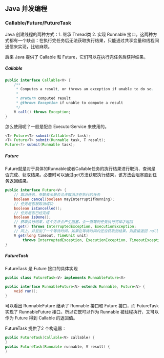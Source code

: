 ## Java 并发编程

### Callable/Future/FutureTask

Java 创建线程的两种方式：1. 继承 Thread类 2. 实现 Runnable 接口。这两种方式都有一个缺点：在执行完任务后无法获取执行结果，只能通过共享变量和线程间通信来实现，比较麻烦。

后来 Java 提供了 Callable 和 Future，它们可以在执行完任务后获得结果。

##### Callable

```java
public interface Callable<V> {
    /**
     * Computes a result, or throws an exception if unable to do so.
     *
     * @return computed result
     * @throws Exception if unable to compute a result
     */
    V call() throws Exception;
}
```

怎么使用呢？一般是配合 ExecutorService 来使用的。

```java
<T> Future<T> submit(Callable<T> task);
<T> Future<T> submit(Runnable task, T result);
Future<?> submit(Runnable task);
```

##### Future

Future就是对于具体的Runnable或者Callable任务的执行结果进行取消、查询是否完成、获取结果。必要时可以通过get方法获取执行结果，该方法会阻塞直到任务返回结果。

```java
public interface Future<V> {
    // 取消任务，参数表示是否允许取消正在执行的任务
    boolean cancel(boolean mayInterruptIfRunning);
    // 任务是否被取消成功
    boolean isCancelled();
    // 任务是否已经完成
    boolean isDone();
    // 获取执行结果，这个方法会产生阻塞，会一直等到任务执行完毕才返回
    V get() throws InterruptedException, ExecutionException;
    // 同上，并且加了一个等待时间，如果在等待时间内还没获取到结果，则直接返回 null
    V get(long timeout, TimeUnit unit)
        throws InterruptedException, ExecutionException, TimeoutException;
}
```

##### FutureTask

FutureTask 是 Future 接口的具体实现

```java
public class FutureTask<V> implements RunnableFuture<V>

public interface RunnableFuture<V> extends Runnable, Future<V> {
    void run();
}
```

可以看出 RunnableFuture 继承了 Runnable 接口和 Future 接口，而 FutureTask 实现了 RunnableFuture 接口。所以它既可以作为 Runnable 被线程执行，又可以作为 Future 得到 Callable 的返回值。

FutureTask 提供了2 个构造器：

```java
public FutureTask(Callable<V> callable) {
}
public FutureTask(Runnable runnable, V result) {
}
```


